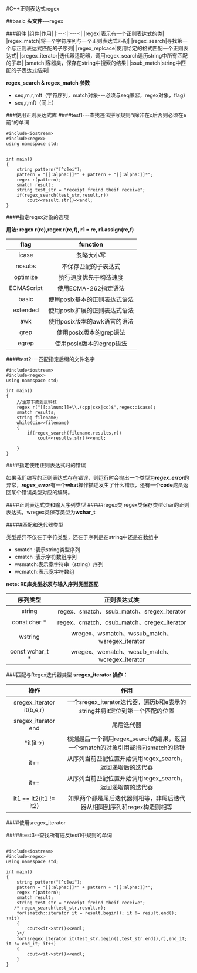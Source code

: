 #C++正则表达式regex

##basic 
**头文件**---regex

###组件
|组件|作用|
|:---:|:----:|
|regex|表示有一个正则表达式的类|
|regex\_match|将一个字符序列与一个正则表达式匹配|
|regex\_search|寻找第一个与正则表达式匹配的子序列|
|regex\_replcace|使用给定的格式匹配一个正则表达式|
|sregex\_iterator|迭代器适配器，调用regex\_search遍历string中所有匹配的子串|
|smatch|容器类，保存在string中搜索的结果|
|ssub\_match|string中匹配的子表达式结果|

**regex\_search & regex\_match 参数**

- seq,m,r,mft（字符序列，match对象---必须与seq兼容，regex对象，flag）
- seq,r,mft（同上）

###使用正则表达式库
####test1---查找违法拼写规则“i除非在c后否则必须在e前”的单词

```
#include<iostream>
#include<regex>
using namespace std;


int main()
{
    string pattern("[^c]ei");
    pattern = "[[:alpha:]]*" + pattern + "[[:alpha:]]*";
    regex r(pattern);
    smatch result;
    string test_str = "receipt freind theif receive";
    if(regex_search(test_str,result,r))
        cout<<result.str()<<endl;
}
```

####指定regex对象的选项

**用法: regex r(re),regex r(re,f), r1 = re, r1.assign(re,f)**

|flag|function|
|:---:|:---:|
|icase|忽略大小写|
|nosubs|不保存匹配的子表达式|
|optimize|执行速度优先于构造速度|
|ECMAScript|使用ECMA-262指定语法|
|basic|使用posix基本的正则表达式语法|
|extended|使用posix扩展的正则表达式语法|
|awk|使用posix版本的awk语言的语法|
|grep|使用posix版本的grep语法|
|egrep|使用posix版本的egrep语法|

####test2---匹配指定后缀的文件名字

```
#include<iostream>
#include<regex>
using namespace std;

int main()
{
    //注意下面到反斜杠
    regex r("[[:alnum:]]+\\.(cpp|cxx|cc)$",regex::icase);
    smatch results;
    string filename;
    while(cin>>filename)
    {
        if(regex_search(filename,results,r))
            cout<<results.str()<<endl;

    }
}
```
####指定使用正则表达式时的错误


如果我们编写的正则表达式存在错误，则运行时会抛出一个类型为***regex_error***的异常，***regex_error***有一个**what**操作描述发生了什么错误，还有一个**code**成员返回某个错误类型对应的编码。

####正则表达式类和输入序列类型
#####regex类
regex类保存类型char的正则表达式，wregex类保存类型为**wchar_t**

#####匹配和迭代器类型

类型差异不仅在于字符类型，还在于序列是在string中还是在数组中
- smatch :表示string类型序列
- cmatch :表示字符数组序列
- wsmatch:表示宽字符串（string）序列
- wcmatch:表示宽字符数组

**note: RE库类型必须与输入序列类型匹配**

|序列类型|正则表达式类|
|:---:|:---:|
|string|regex、smatch、ssub\_match、sregex\_iterator|
|const char *|regex、cmatch、csub\_match、cregex\_iterator|
|wstring|wregex、wsmatch、wssub\_match、wsregex\_iterator|
|const wchar_t *|wregex、wcmatch、wcsub\_match、wcregex\_iterator|

###匹配与Regex迭代器类型
**sregex\_iterator 操作：**

|操作|作用|
|:---:|:---:|
|sregex\_iterator it(b,e,r)|一个sregex\_iterator迭代器，遍历b和e表示的string并将it定位到第一个匹配的位置|
|sregex\_iterator end|尾后迭代器|
|*it(it->)|根据最后一个调用regex\_search的结果，返回一个smatch的对象引用或指向smatch的指针|
|it++|从序列当前匹配位置开始调用regex\_search，返回递增后的迭代器|
|it++|从序列当前匹配位置开始调用regex\_search，返回递增前的迭代器|
|it1 == it2(it1 != it2)|如果两个都是尾后迭代器则相等，非尾后迭代器从相同到序列和regex构造则相等|


####使用sregex\_iterator

#####test3--查找所有违反test1中规则的单词

```

#include<iostream>
#include<regex>
using namespace std;

int main()
{
    string pattern("[^c]ei");
    pattern = "[[:alpha:]]*" + pattern + "[[:alpha:]]*";
    regex r(pattern);
    smatch result;
    string test_str = "receipt freind theif receive";
   /* regex_search(test_str,result,r);
    for(smatch::iterator it = result.begin(); it != result.end(); ++it)
    {
        cout<<it->str()<<endl;
    }*/
    for(sregex_iterator it(test_str.begin(),test_str.end(),r),end_it; it != end_it; it++)
    {
        cout<<it->str()<<endl;
    }
}

```

